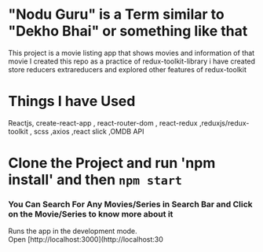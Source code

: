 # "Nodu Guru" is a Term similar to "Dekho Bhai" or something like that 

This project is a movie listing app that shows movies and information of that movie 
I created this repo as a practice of redux-toolkit-library 
i have created store reducers extrareducers and explored other features of redux-toolkit

# Things I have Used
Reactjs, create-react-app , react-router-dom , react-redux ,reduxjs/redux-toolkit , scss ,axios ,react slick ,OMDB API



# Clone the Project and run 'npm install' and then `npm start`
### You Can Search For Any Movies/Series in Search Bar and Click on the Movie/Series to know more about it 

Runs the app in the development mode.\
Open [http://localhost:3000](http://localhost:30

